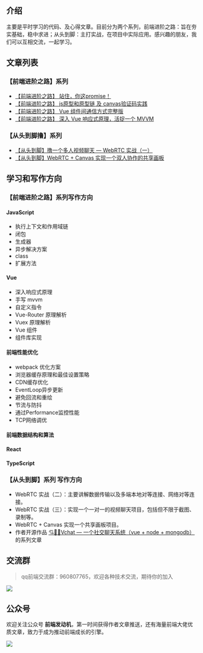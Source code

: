 ## 介绍
主要是平时学习的代码、及心得文章。目前分为两个系列，前端进阶之路：旨在夯实基础，稳中求进；从头到脚：主打实战，在项目中实际应用。感兴趣的朋友，我们可以互相交流，一起学习。
## 文章列表
### 【前端进阶之路】系列
* [【前端进阶之路】 站住，你这promise！](https://github.com/wuyawei/fe-code/blob/master/JavaScript/Promise/promise.md)
* [【前端进阶之路】 js原型和原型链 及 canvas验证码实践](https://github.com/wuyawei/fe-code/blob/master/JavaScript/js%E5%9F%BA%E7%A1%80/%E5%8E%9F%E5%9E%8B%E5%92%8C%E5%8E%9F%E5%9E%8B%E9%93%BE/%E5%8E%9F%E5%9E%8B%E5%92%8C%E5%8E%9F%E5%9E%8B%E9%93%BE.md)
* [【前端进阶之路】 Vue 组件间通信方式完整版](https://github.com/wuyawei/fe-code/blob/master/vue/%E7%BB%84%E4%BB%B6%E9%97%B4%E9%80%9A%E4%BF%A1/1.md)
* [【前端进阶之路】 深入 Vue 响应式原理，活捉一个 MVVM](https://github.com/wuyawei/fe-code/blob/master/vue/mvvm/1.md)
### 【从头到脚撸】系列
* [【从头到脚】撸一个多人视频聊天 — WebRTC 实战（一）](https://github.com/wuyawei/fe-code/blob/master/WebRTC/webrtc1.md)
* [【从头到脚】WebRTC + Canvas 实现一个双人协作的共享画板](https://github.com/wuyawei/fe-code/blob/master/WebRTC/webrtc2.md)
## 学习和写作方向
### 【前端进阶之路】系列写作方向
#### JavaScript
* 执行上下文和作用域链
* 闭包
* 生成器
* 异步解决方案
* class
* 扩展方法
#### Vue
* 深入响应式原理
* 手写 mvvm
* 自定义指令
* Vue-Router 原理解析
* Vuex 原理解析
* Vue 组件
* 组件库实现
#### 前端性能优化
* webpack 优化方案
* 浏览器缓存原理和最佳设置策略
* CDN缓存优化
* EventLoop异步更新
* 避免回流和重绘
* 节流与防抖
* 通过Performance监控性能
* TCP网络调优
#### 前端数据结构和算法
#### React
#### TypeScript

### 【从头到脚】系列 写作方向
* WebRTC 实战（二）：主要讲解数据传输以及多端本地对等连接、网络对等连接。
* WebRTC 实战（三）：实现一个一对一的视频聊天项目，包括但不限于截图、录制等。
* WebRTC + Canvas 实现一个共享画板项目。
* 作者开源作品  [💘🍦🙈Vchat — 一个社交聊天系统（vue + node + mongodb）](https://github.com/wuyawei/Vchat) 的系列文章

## 交流群
> qq前端交流群：960807765，欢迎各种技术交流，期待你的加入

![](https://user-gold-cdn.xitu.io/2018/12/9/16792b974b1355eb?w=240&h=328&f=jpeg&s=41198)
## 公众号
欢迎关注公众号 **前端发动机**，第一时间获得作者文章推送，还有海量前端大佬优质文章，致力于成为推动前端成长的引擎。
  
![](https://user-gold-cdn.xitu.io/2019/3/16/1698668bd914d63f?w=258&h=258&f=jpeg&s=27979)
